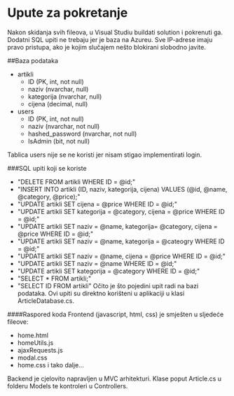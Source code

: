 # Upute za pokretanje
Nakon skidanja svih fileova, u Visual Studiu buildati solution i pokrenuti ga. 
Dodatni SQL upiti ne trebaju jer je baza na Azureu. Sve IP-adrese imaju pravo pristupa, ako je kojim slučajem nešto blokirani slobodno javite.  

##Baza podataka 
- artikli
  - ID (PK, int, not null)
  - naziv (nvarchar, null)
  - kategorija (nvarchar, null)
  - cijena (decimal, null)
- users
  - ID (PK, int, not null)
  - naziv (nvarchar, not null)
  - hashed_password (nvarchar, not null)
  - IsAdmin (bit, not null)
 
Tablica users nije se ne koristi jer nisam stigao implementirati login. 

###SQL upiti koji se koriste
  - "DELETE FROM artikli WHERE ID = @id;"
  - "INSERT INTO artikli (ID, naziv, kategorija, cijena) VALUES (@id, @name, @category, @price);"
  - "UPDATE artikli SET cijena = @price WHERE ID = @id;"
  - "UPDATE artikli SET kategorija = @category, cijena = @price WHERE ID = @id;"
  - "UPDATE artikli SET naziv = @name, kategorija= @category, cijena = @price WHERE ID = @id;"
  - "UPDATE artikli SET naziv = @name, kategorija = @cateogry WHERE ID = @id;"
  - "UPDATE artikli SET naziv = @name, cijena = @price WHERE ID = @id;"
  - "UPDATE artikli SET naziv = @name WHERE ID = @id;"
  - "UPDATE artikli SET kategorija = @category WHERE ID = @id;"
  - "SELECT * FROM artikli;"
  - "SELECT ID FROM artikli"
Očito je što pojedini upit radi na bazi podataka. Ovi upiti su direktno korišteni u aplikaciji u klasi ArticleDatabase.cs.

####Raspored koda
Frontend (javascript, html, css) je smješten u sljedeće fileove:
  - home.html
  - homeUtils.js
  - ajaxRequests.js
  - modal.css
  - home.css
i tako dalje...

Backend je cjelovito napravljen u MVC arhitekturi. Klase poput Article.cs u folderu Models te kontroleri u Controllers.
